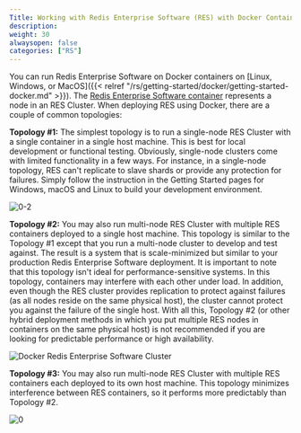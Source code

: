 ```yaml
---
Title: Working with Redis Enterprise Software (RES) with Docker Containers
description: 
weight: 30
alwaysopen: false
categories: ["RS"]
---
```

You can run Redis Enterprise Software on Docker containers on 
[Linux, Windows, or MacOS]({{< relref "/rs/getting-started/docker/getting-started-docker.md" >}}). 
The [Redis Enterprise Software container](https://hub.docker.com/r/redislabs/redis/) 
represents a node in an RES Cluster. When deploying RES using Docker, there are a couple
of common topologies:

  **Topology #1:** The simplest topology is to run a single-node RES Cluster with a single container in a single host machine. This is best for local development or functional testing. Obviously, single-node clusters come with limited functionality in a few ways. For instance, in a single-node topology, RES can't replicate to slave shards or provide any protection for failures. Simply follow the instruction in the Getting Started pages for Windows, macOS and Linux to build your development environment.

  ![0-2](/images/rs/0-2.png?width=255&height=378)

  **Topology #2:** You may also run multi-node RES Cluster with multiple RES containers deployed to a single host machine. This topology is similar to the Topology #1 except that you run a multi-node cluster to develop and test against. The result is a system that is scale-minimized but similar to your production Redis Enterprise Software deployment. It is important to note that this topology isn't ideal for performance-sensitive systems. In this topology, containers may interfere with each other under load. In addition, even though the RES cluster provides replication to protect against failures (as all nodes reside on the same physical host), the cluster cannot protect you against the failure of the single host. With all this, Topology #2 (or other hybrid deployment methods in which you put multiple RES nodes in containers on the same physical host) is not recommended if you are looking for predictable performance or high availability.

  ![Docker Redis Enterprise Software Cluster](/images/rs/0-1.png?width=777&height=380)

  **Topology #3:** You may also run multi-node RES Cluster with multiple RES containers each deployed to its own host machine. This topology minimizes interference between RES containers, so it performs more predictably than Topology #2.

  ![0](/images/rs/0.png?width=780&height=380)